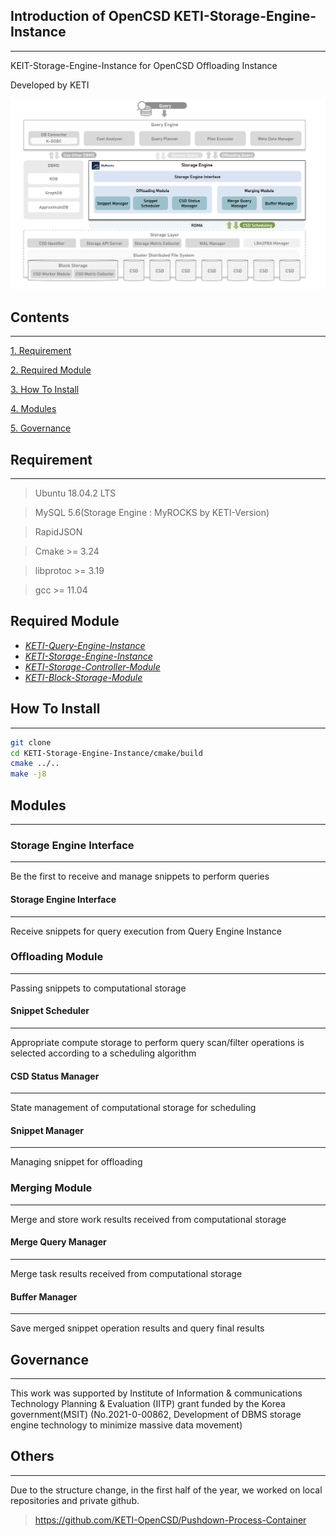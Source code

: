 ## Introduction of OpenCSD KETI-Storage-Engine-Instance
-------------

KEIT-Storage-Engine-Instance for OpenCSD Offloading Instance 

Developed by KETI

![Project Logo](image.png)

## Contents
-------------
[1. Requirement](#requirement)

[2. Required Module](#required-Module)

[3. How To Install](#How-To-Install)

[4. Modules](#modules)

[5. Governance](#governance)

## Requirement
-------------
>   Ubuntu 18.04.2 LTS

>   MySQL 5.6(Storage Engine : MyROCKS by KETI-Version)

>   RapidJSON

>   Cmake >= 3.24

>   libprotoc >= 3.19

>   gcc >= 11.04

## Required Module
- *[KETI-Query-Engine-Instance](https://github.com/opencsd/KETI-Query-Engine-Instance)*
- *[KETI-Storage-Engine-Instance](https://github.com/opencsd/KETI-Storage-Engine-Instance)*
- *[KETI-Storage-Controller-Module](https://github.com/opencsd/KETI-Storage-Controller-Module)*
- *[KETI-Block-Storage-Module](https://github.com/opencsd/KETI-Block-Storage-Module)*

## How To Install
-------------
```bash
git clone 
cd KETI-Storage-Engine-Instance/cmake/build
cmake ../..
make -j8
```

## Modules
-------------
### Storage Engine Interface
-------------
Be the first to receive and manage snippets to perform queries
#### Storage Engine Interface
-------------
Receive snippets for query execution from Query Engine Instance

### Offloading Module
-------------
Passing snippets to computational storage
#### Snippet Scheduler
-------------
Appropriate compute storage to perform query scan/filter operations is selected according to a scheduling algorithm
#### CSD Status Manager
-------------
State management of computational storage for scheduling
#### Snippet Manager
-------------
Managing snippet for offloading

### Merging Module
-------------
Merge and store work results received from computational storage
#### Merge Query Manager
-------------
Merge task results received from computational storage
#### Buffer Manager
-------------
Save merged snippet operation results and query final results


## Governance
-------------
This work was supported by Institute of Information & communications Technology Planning & Evaluation (IITP) grant funded by the Korea government(MSIT) (No.2021-0-00862, Development of DBMS storage engine technology to minimize massive data movement)

## Others
-------------
Due to the structure change, in the first half of the year, we worked on local repositories and private github.
> https://github.com/KETI-OpenCSD/Pushdown-Process-Container
